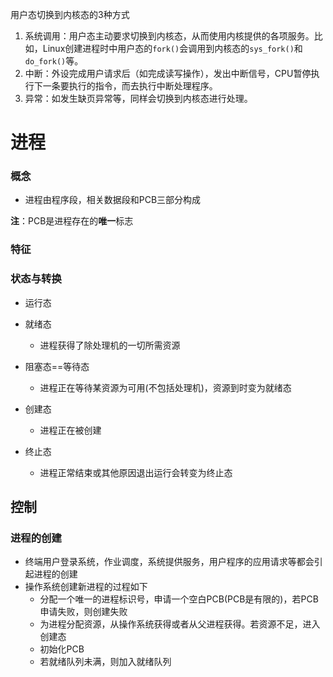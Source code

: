 用户态切换到内核态的3种方式

1. 系统调用：用户态主动要求切换到内核态，从而使用内核提供的各项服务。比如，Linux创建进程时中用户态的`fork()`会调用到内核态的`sys_fork()`和`do_fork()`等。
2. 中断：外设完成用户请求后（如完成读写操作），发出中断信号，CPU暂停执行下一条要执行的指令，而去执行中断处理程序。
3. 异常：如发生缺页异常等，同样会切换到内核态进行处理。



# 进程

### 概念

- 进程由程序段，相关数据段和PCB三部分构成

**注**：PCB是进程存在的**唯一**标志

### 特征

### 状态与转换

- 运行态
- 就绪态
  - 进程获得了除处理机的一切所需资源
- 阻塞态==等待态
  - 进程正在等待某资源为可用(不包括处理机)，资源到时变为就绪态

- 创建态
  - 进程正在被创建
- 终止态
  - 进程正常结束或其他原因退出运行会转变为终止态

## 控制

### 进程的创建

- 终端用户登录系统，作业调度，系统提供服务，用户程序的应用请求等都会引起进程的创建
- 操作系统创建新进程的过程如下
  - 分配一个唯一的进程标识号，申请一个空白PCB(PCB是有限的)，若PCB申请失败，则创建失败
  - 为进程分配资源，从操作系统获得或者从父进程获得。若资源不足，进入创建态
  - 初始化PCB
  - 若就绪队列未满，则加入就绪队列